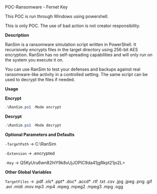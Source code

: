 POC-Ransomware - Fernet Key

This POC is run through Windows using powershell.

This is only POC. The use of bad action is not creator responsibility.


**Description**

RanSim is a ransomware simulation script written in PowerShell. It recurisively encrypts files in the target directory using 256-bit AES encryption. RanSim has no self-spreading capabilities and will only run on the system you execute it on.

You can use RanSim to test your defenses and backups against real ransomware-like activity in a controlled setting. The same script can be used to decrypt the files if needed.



**Usage**

**Encrypt**

```PowerShell
.\RanSim.ps1 -Mode encrypt
```

**Decrypt**

```PowerShell
.\RanSim.ps1 -Mode decrypt
```

**Optional Parameters and Defaults**

`-TargetPath` -> C:\RanSim

`-Extension` -> .encrypted

`-Key` -> Q5KyUru6wn82hlY9k8xUjJOPIC9da41jgRkpt21jo2L=

**Other Global Variables**

`TargetFiles` -> .pdf .xls* .ppt* .doc* .accd* .rtf .txt .csv .jpg .jpeg .png .gif .avi .midi .mov mp3 .mp4 .mpeg .mpeg2 .mpeg3 .mpg .ogg

